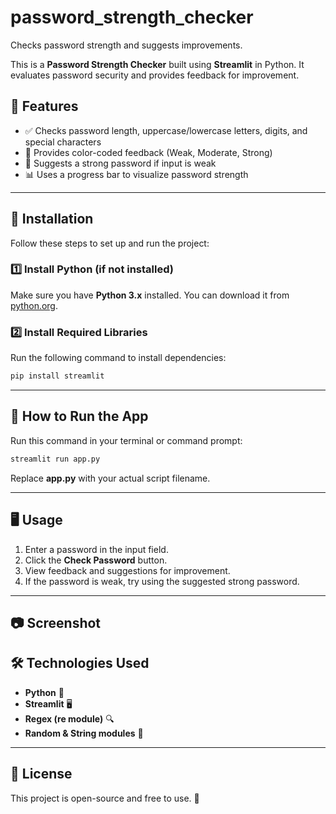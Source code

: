 # password_strength_checker

Checks password strength and suggests improvements.

This is a **Password Strength Checker** built using **Streamlit** in Python. It evaluates password security and provides feedback for improvement.

## 🚀 Features
- ✅ Checks password length, uppercase/lowercase letters, digits, and special characters
- 🎨 Provides color-coded feedback (Weak, Moderate, Strong)
- 🔄 Suggests a strong password if input is weak
- 📊 Uses a progress bar to visualize password strength

---

## 📌 Installation
Follow these steps to set up and run the project:

### 1️⃣ Install Python (if not installed)
Make sure you have **Python 3.x** installed. You can download it from [python.org](https://www.python.org/).

### 2️⃣ Install Required Libraries
Run the following command to install dependencies:
```bash
pip install streamlit
```

---

## 🎯 How to Run the App
Run this command in your terminal or command prompt:
```bash
streamlit run app.py
```

Replace **app.py** with your actual script filename.

---

## 🖥 Usage
1. Enter a password in the input field.
2. Click the **Check Password** button.
3. View feedback and suggestions for improvement.
4. If the password is weak, try using the suggested strong password.

---

## 📷 Screenshot



## 🛠 Technologies Used
- **Python** 🐍
- **Streamlit** 🖥️
- **Regex (re module)** 🔍
- **Random & String modules** 🔢

---

## 📜 License
This project is open-source and free to use. 🚀

